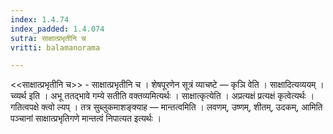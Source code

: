```yaml
---
index: 1.4.74
index_padded: 1.4.074
sutra: साक्षात्प्रभृतीनि च
vritti: balamanorama

---
```

<<साक्षात्प्रभृतीनि च>> - साक्षात्प्रभृतीनि च । शेषपूरणेन सूत्रं व्याचष्टे — कृञि वेति । साक्षादित्यव्ययम् । च्व्यर्थ इति । अभू ततद्भावे गम्ये सतीति वक्तव्यमित्यर्थः । साक्षात्कृत्येति । अप्रत्यक्षं प्रत्यक्षं कृत्वेत्यर्थः । गतित्वपक्षे क्त्वो ल्यप् । तत्र सुब्लुकमाशङ्क्याह — मान्तत्वमिति । लवणम्, उष्णम्, शीतम्, उदकम्, आमिति पञ्चानां साक्षात्प्रभृतिगणे मान्तत्वं निपात्यत इत्यर्थः । 